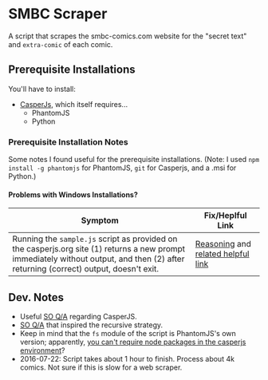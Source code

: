 # SMBC Scraper 
A script that scrapes the smbc-comics.com website for the "secret text" and `extra-comic` of each comic.

## Prerequisite Installations
You'll have to install:

- [CasperJs](http://casperjs.org), which itself requires...
  - PhantomJS
  - Python

### Prerequisite Installation Notes
Some notes I found useful for the prerequisite installations. (Note: I used `npm install -g phantomjs` for PhantomJS, `git` for Casperjs, and a .msi for Python.)
#### Problems with Windows Installations?
Symptom | Fix/Heplful Link
--------|-----------------
Running the `sample.js` script as provided on the casperjs.org site (1) returns a new prompt immediately without output, and then (2) after returning (correct) output, doesn't exit. | [Reasoning](http://stackoverflow.com/questions/29392373/casperjs-script-never-exits) and [related helpful link](http://stackoverflow.com/questions/14894311/installing-casperjs-on-windows-how-to-do-it-correctly)

## Dev. Notes
- Useful [SO Q/A](http://stackoverflow.com/questions/11604611/what-does-then-really-mean-in-casperjs) regarding CasperJS.
- [SO Q/A](http://stackoverflow.com/questions/23384963/casperjs-loop-or-iterate-through-multiple-web-pages) that inspired the recursive strategy.
- Keep in mind that the `fs` module of the script is PhantomJS's own version; apparently, [you can't require node packages in the casperjs environment](http://stackoverflow.com/questions/12826596/write-results-into-a-file-using-casperjs)?
- 2016-07-22: Script takes about 1 hour to finish. Process about 4k comics. Not sure if this is slow for a web scraper.
